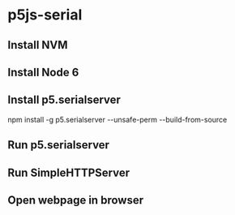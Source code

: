 # p5js-serial

## Install NVM

## Install Node 6

## Install p5.serialserver

npm install -g p5.serialserver --unsafe-perm --build-from-source

## Run p5.serialserver

## Run SimpleHTTPServer

## Open webpage in browser 


